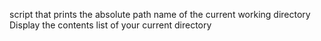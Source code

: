 script that prints the absolute path name of the current working directory	
Display the contents list of your current directory
